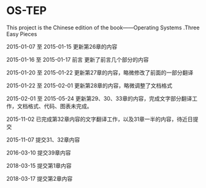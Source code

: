 # OS-TEP
This project is the Chinese edition of the book——Operating Systems .Three Easy Pieces

2015-01-07 至 2015-01-15 更新第26章的内容

2015-01-16 至 2015-01-17 前言 更新了前言几个部分的内容

2015-01-20 至 2015-01-22 更新第27章的内容，略微修改了前面的一部分翻译

2015-01-22 至 2015-02-01 更新第28章的内容，略微调整了文档格式

2015-02-01 至 2015-05-24 更新第29、30、33章的内容，完成文字部分翻译工作，文档格式、代码、图表未完成。

2015-11-02 已完成第32章内容的文字翻译工作，以及31章一半的内容，待近日提交

2015-11-07 提交31、32章内容

2016-03-10 提交39章内容

2018-03-15 提交第1章内容

2018-03-17 提交第2章内容